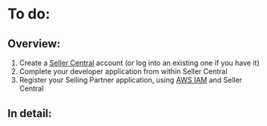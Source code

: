 # To do:

## Overview:
1. Create a [Seller Central](https://sellercentral.amazon.com/) account (or log into an existing one if you have it)
2. Complete your developer application from within Seller Central
3. Register your Selling Partner application, using [AWS IAM](https://aws.amazon.com/iam/) and Seller Central

## In detail:
